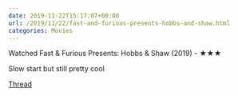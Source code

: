 ```yaml
---
date: 2019-11-22T15:17:07+00:00
url: /2019/11/22/fast-and-furious-presents-hobbs-and-shaw.html
categories: Movies
---
```

Watched Fast & Furious Presents: Hobbs & Shaw (2019) - ★★★

Slow start but still pretty cool

[Thread](https://twitter.com/rknightuk/status/1197831371688943616)



